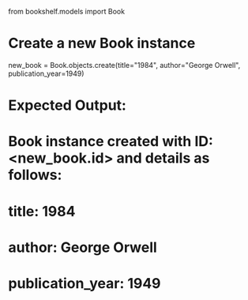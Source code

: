 from bookshelf.models import Book

# Create a new Book instance
new_book = Book.objects.create(title="1984", author="George Orwell", publication_year=1949)

# Expected Output:
# Book instance created with ID: <new_book.id> and details as follows:
# title: 1984
# author: George Orwell
# publication_year: 1949
